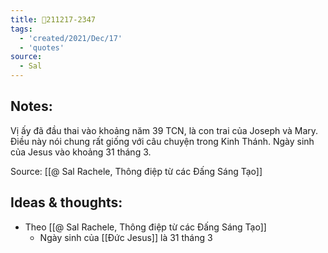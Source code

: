 ```yaml
---
title: 💬211217-2347
tags:
  - 'created/2021/Dec/17'
  - 'quotes'
source:
  - Sal
---
```


## Notes:
Vị ấy đã đầu thai vào khoảng năm 39 TCN, là con trai của Joseph và Mary. Điều này nói chung rất giống với câu chuyện trong Kinh Thánh. Ngày sinh của Jesus vào khoảng 31 tháng 3.

Source: [[@ Sal Rachele, Thông điệp từ các Đấng Sáng Tạo]]

## Ideas & thoughts:
- Theo [[@ Sal Rachele, Thông điệp từ các Đấng Sáng Tạo]]
	- Ngày sinh của [[Đức Jesus]] là 31 tháng 3